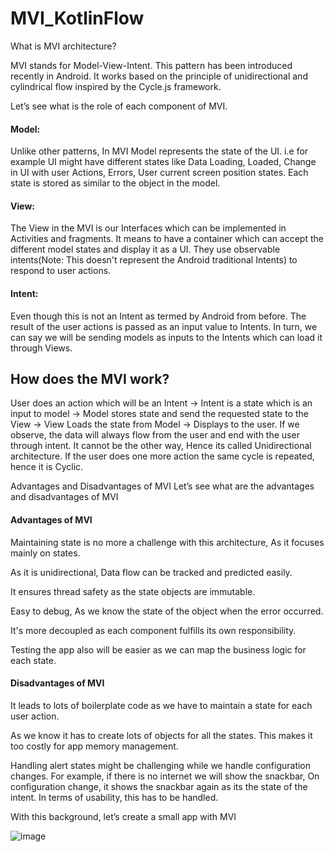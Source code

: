 # MVI_KotlinFlow

What is MVI architecture?

MVI stands for Model-View-Intent. This pattern has been introduced recently in Android. It works based on the principle of unidirectional and cylindrical flow inspired by the Cycle.js framework.

Let’s see what is the role of each component of MVI.

 #### Model: 
Unlike other patterns, In MVI Model represents the state of the UI. i.e for example UI might have different states like Data Loading, Loaded, Change in UI with user Actions, Errors, User current screen position states. Each state is stored as similar to the object in the model.
 #### View: 
 The View in the MVI is our Interfaces which can be implemented in Activities and fragments. It means to have a container which can accept the different model states and display it as a UI. They use observable intents(Note: This doesn't represent the Android traditional Intents) to respond to user actions.
#### Intent: 
Even though this is not an Intent as termed by Android from before. The result of the user actions is passed as an input value to Intents. In turn, we can say we will be sending models as inputs to the Intents which can load it through Views.

## How does the MVI work?

User does an action which will be an Intent → Intent is a state which is an input to model → Model stores state and send the requested state to the View → View Loads the state from Model → Displays to the user. If we observe, the data will always flow from the user and end with the user through intent. It cannot be the other way, Hence its called Unidirectional architecture. If the user does one more action the same cycle is repeated, hence it is Cyclic.


Advantages and Disadvantages of MVI
Let’s see what are the advantages and disadvantages of MVI

#### Advantages of MVI

Maintaining state is no more a challenge with this architecture, As it focuses mainly on states.

As it is unidirectional, Data flow can be tracked and predicted easily.

It ensures thread safety as the state objects are immutable.

Easy to debug, As we know the state of the object when the error occurred.

It's more decoupled as each component fulfills its own responsibility.

Testing the app also will be easier as we can map the business logic for each state.

#### Disadvantages of MVI

It leads to lots of boilerplate code as we have to maintain a state for each user action.

As we know it has to create lots of objects for all the states. This makes it too costly for app memory management.

Handling alert states might be challenging while we handle configuration changes. For example, if there is no internet we will show the snackbar, On configuration change, it shows the snackbar again as its the state of the intent. In terms of usability, this has to be handled.

With this background, let’s create a small app with MVI


![image](https://user-images.githubusercontent.com/39657409/107378503-0ad13c00-6b12-11eb-81b1-dc8250ad4067.png)
